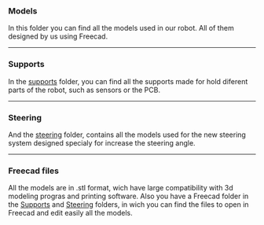 ### Models
In this folder you can find all the models used in our robot. All of them designed by us using Freecad.
***
### Supports
In the [supports](/supports/) folder, you can find all the supports made for hold diferent parts of the robot, such as sensors or the PCB.
***
### Steering
And the [steering](/steering/) folder, contains all the models used for the new steering system designed specialy for increase the steering angle.
***
### Freecad files
All the models are in .stl format, wich have large compatibility with 3d modeling progras and printing software. Also you have a Freecad folder in the [Supports](/supports/FreecadFiles/) and [Steering](/steering/FreecadFiles/) folders, in wich you can find the files to open in Freecad and edit easily all the models.